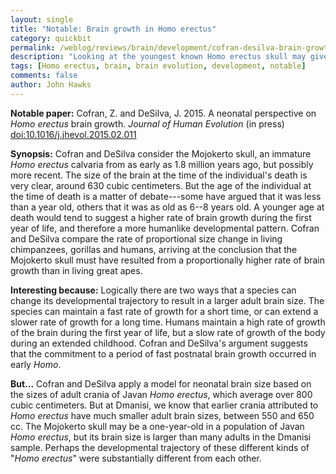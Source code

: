 ```yaml
---
layout: single 
title: "Notable: Brain growth in Homo erectus" 
category: quickbit
permalink: /weblog/reviews/brain/development/cofran-desilva-brain-growth-homo-erectus-2015.html
description: "Looking at the youngest known Homo erectus skull may give clues about the evolution of brain development in ancient humans."
tags: [Homo erectus, brain, brain evolution, development, notable] 
comments: false 
author: John Hawks 
---
```


**Notable paper:** Cofran, Z. and DeSilva, J. 2015. A neonatal perspective on _Homo erectus_ brain growth. _Journal of Human Evolution_ (in press) <a href="http://dx.doi.org/10.1016/j.jhevol.2015.02.011">doi:10.1016/j.jhevol.2015.02.011</a>

**Synopsis:** Cofran and DeSilva consider the Mojokerto skull, an immature _Homo erectus_ calvaria from as early as 1.8 million years ago, but possibly more recent. The size of the brain at the time of the individual's death is very clear, around 630 cubic centimeters. But the age of the individual at the time of death is a matter of debate---some have argued that it was less than a year old, others that it was as old as 6--8 years old. A younger age at death would tend to suggest a higher rate of brain growth during the first year of life, and therefore a more humanlike developmental pattern. Cofran and DeSilva compare the rate of proportional size change in living chimpanzees, gorillas and humans, arriving at the conclusion that the Mojokerto skull must have resulted from a proportionally higher rate of brain growth than in living great apes. 

**Interesting because:** Logically there are two ways that a species can change its developmental trajectory to result in a larger adult brain size. The species can maintain a fast rate of growth for a short time, or can extend a slower rate of growth for a long time. Humans maintain a high rate of growth of the brain during the first year of life, but a slow rate of growth of the body during an extended childhood. Cofran and DeSilva's argument suggests that the commitment to a period of fast postnatal brain growth occurred in early _Homo_. 

**But...** Cofran and DeSilva apply a model for neonatal brain size based on the sizes of adult crania of Javan _Homo erectus_, which average over 800 cubic centimeters. But at Dmanisi, we know that earlier crania attributed to _Homo erectus_ have much smaller adult brain sizes, between 550 and 650 cc. The Mojokerto skull may be a one-year-old in a population of Javan _Homo erectus_, but its brain size is larger than many adults in the Dmanisi sample. Perhaps the developmental trajectory of these different kinds of "_Homo erectus_" were substantially different from each other. 

